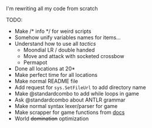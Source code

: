 I'm rewriting all my code from scratch

TODO:
- Make /* info */ for weird scripts
- Somehow unify variables names for items...
- Understand how to use all *tactics*
  - Moondial LR / double handed
  - Move and attack with socketed crossbow
  - Permapot
- Done all locations at 20*
- Make perfect time for all locations
- Make normal README file
- Add request for `sys.SetFileUrl` to add directory name
- Make @standardcombo to add while loops in game
- Ask @standardcombo about ANTLR grammar
- Make normal syntax lexer/parser for game
- Make scrapper for game functions from [docs](https://stonestoryrpg.com/stonescript/beta.html)
- World ~~domination~~ optimization
